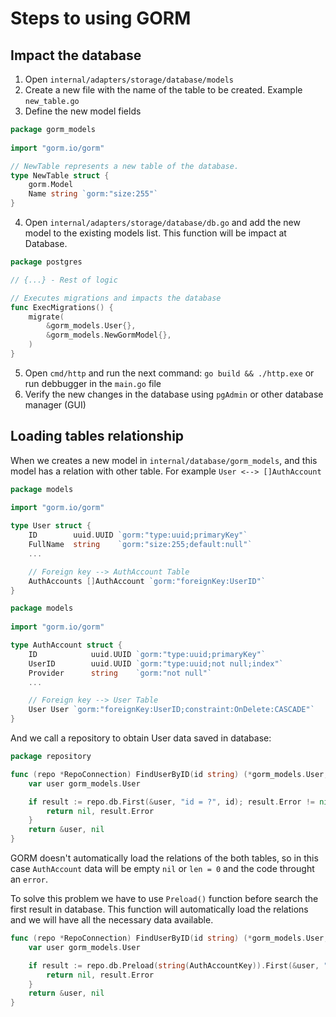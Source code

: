 # Steps to using GORM
## Impact the database

1. Open `internal/adapters/storage/database/models`
2. Create a new file with the name of the table to be created. Example `new_table.go`
3. Define the new model fields

```go
package gorm_models
   
import "gorm.io/gorm"

// NewTable represents a new table of the database.
type NewTable struct {
    gorm.Model
    Name string `gorm:"size:255"`
}
```

4. Open `internal/adapters/storage/database/db.go` and add the new model to the existing models list. This function will be impact at Database.

```go
package postgres

// {...} - Rest of logic

// Executes migrations and impacts the database
func ExecMigrations() {
	migrate(
		&gorm_models.User{},
		&gorm_models.NewGormModel{},
	)
}
```

5. Open ``cmd/http`` and run the next command: `go build && ./http.exe` or run debbugger in the `main.go` file
6. Verify the new changes in the database using `pgAdmin` or other database manager (GUI)

## Loading tables relationship

When we creates a new model in `internal/database/gorm_models`, and this model has a relation with other table. For example `User <--> []AuthAccount`


```go
package models
   
import "gorm.io/gorm"

type User struct {
    ID        uuid.UUID `gorm:"type:uuid;primaryKey"`
    FullName  string    `gorm:"size:255;default:null"`
    ...

    // Foreign key --> AuthAccount Table
    AuthAccounts []AuthAccount `gorm:"foreignKey:UserID"`
}
```
```go
package models
   
import "gorm.io/gorm"

type AuthAccount struct {
	ID            uuid.UUID `gorm:"type:uuid;primaryKey"`
	UserID        uuid.UUID `gorm:"type:uuid;not null;index"`
	Provider      string    `gorm:"not null"`
    ...

    // Foreign key --> User Table
	User User `gorm:"foreignKey:UserID;constraint:OnDelete:CASCADE"`
}
```

And we call a repository to obtain User data saved in database:
```go
package repository

func (repo *RepoConnection) FindUserByID(id string) (*gorm_models.User, error) {
	var user gorm_models.User

	if result := repo.db.First(&user, "id = ?", id); result.Error != nil {
		return nil, result.Error
	}
	return &user, nil
}
```


GORM doesn't automatically load the relations of the both tables, so in this case `AuthAccount` data will be empty `nil` or `len = 0` and the code throught an `error`.

To solve this problem we have to use `Preload()` function before search the first result in database. This function will automatically load the relations and we will have all the necessary data available.

````go
func (repo *RepoConnection) FindUserByID(id string) (*gorm_models.User, error) {
	var user gorm_models.User

	if result := repo.db.Preload(string(AuthAccountKey)).First(&user, "id = ?", id); result.Error != nil {
		return nil, result.Error
	}
	return &user, nil
}
````
